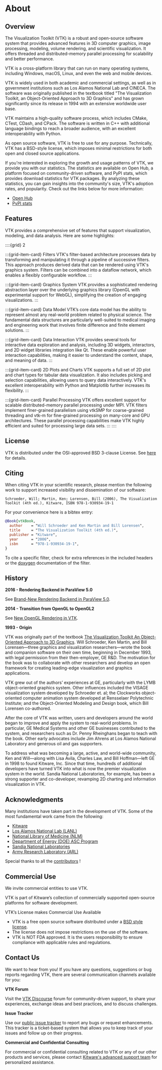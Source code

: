 # About

## Overview

The Visualization Toolkit (VTK) is a robust and open-source software system
that provides advanced features in 3D computer graphics, image processing,
modeling, volume rendering, and scientific visualization. It offers threaded
and distributed-memory parallel processing for scalability and better
performance.

VTK is a cross-platform library that can run on many operating systems,
including Windows, macOS, Linux, and even the web and mobile devices.

VTK is widely used in both academic and commercial settings, as well as in
government institutions such as Los Alamos National Lab and CINECA. The
software was originally published in the textbook titled "The Visualization
Toolkit, an Object-Oriented Approach to 3D Graphics" and has grown
significantly since its release in 1994 with an extensive worldwide user base.

VTK maintains a high-quality software process, which includes CMake, CTest,
CDash, and CPack. The software is written in C++ with additional language
bindings to reach a broader audience, with an excellent interoperability with
Python.

As open source software, VTK is free to use for any purpose. Technically, VTK
has a BSD-style license, which imposes minimal restrictions for both open and
closed source applications.

If you're interested in exploring the growth and usage patterns of VTK, we
provide you with our statistics. The statistics are available on Open Hub, a
platform focused on community-driven software, and PyPI stats, which provides
download statistics for VTK packages. By analyzing these statistics, you can
gain insights into the community's size, VTK's adoption rates, and popularity.
Check out the links below for more information:
* [Open Hub](https://www.openhub.net/p/vtk)
* [PyPI stats](https://pypistats.org/packages/vtk)

## Features

VTK provides a comprehensive set of features that support visualization,
modeling, and data analysis. Here are some highlights:

::::{grid} 2

:::{grid-item-card} Filters
VTK's filter-based architecture processes data by transforming and manipulating
it through a pipeline of successive filters. This approach produces derived
data that can be rendered using VTK's graphics system. Filters can be combined
into a dataflow network, which enables a flexibly configurable workflow.
:::

:::{grid-item-card} Graphics System
VTK provides a sophisticated rendering abstraction layer over the underlying
graphics library (OpenGL with experimental support for WebGL), simplifying the
creation of engaging visualizations.
:::

:::{grid-item-card} Data Model
VTK’s core data model has the ability to represent almost any
real-world problem related to physical science. The fundamental data structures
are particularly well-suited to medical imaging and engineering work that
involves finite difference and finite element solutions.
:::

:::{grid-item-card} Data Interaction
VTK provides several tools for interactive data exploration and analysis,
including 3D widgets, interactors, and 2D widget libraries integration like Qt.
These enable powerful user interaction capabilities, making it easier to
understand the content, shape, and meaning of data.
:::

:::{grid-item-card} 2D Plots and Charts
VTK supports a full set of 2D plot and chart types for tabular data
visualization. It also includes picking and selection capabilities, allowing
users to query data interactively. VTK's excellent interoperability with Python
and Matplotlib further increases its flexibility.
:::

:::{grid-item-card} Parallel Processing
VTK offers excellent support for scalable distributed-memory parallel
processing under MPI. VTK filters implement finer-grained parallelism using
vtkSMP for coarse-grained threading and vtk-m for fine-grained processing on
many-core and GPU architectures. These parallel processing capabilities make
VTK highly efficient and suited for processing large data sets.
:::
::::

## License

VTK is distributed under the OSI-approved BSD 3-clause License. See
[here](https://gitlab.kitware.com/vtk/vtk/-/blob/master/Copyright.txt) for
details.

## Citing

When citing VTK in your scientific research, please mention the following work to support increased visibility and dissemination of our software:

    Schroeder, Will; Martin, Ken; Lorensen, Bill (2006), The Visualization Toolkit (4th ed.), Kitware, ISBN 978-1-930934-19-1

For your convenience here is a bibtex entry:

```bibtex
@Book{vtkBook,
  author    = "Will Schroeder and Ken Martin and Bill Lorensen",
  title     = "The Visualization Toolkit (4th ed.)",
  publisher = "Kitware",
  year      = "2006",
  isbn      = "978-1-930934-19-1",
}
```

To cite a specific filter, check for extra references in the included headers or the [doxygen](https://vtk.org/doc/nightly/html) documentation of the filter.

## History

**2016 - Rendering Backend in ParaView 5.0**

See [Brand-New Rendering Backend in ParaView 5.0](https://www.kitware.com/kitware-unleashes-brand-new-rendering-backend-in-paraview-5-0/).

**2014 - Transition from OpenGL to OpenGL2**

See [New OpenGL Rendering in VTK](https://www.kitware.com/new-opengl-rendering-in-vtk).

**1993 - Origin**

VTK was originally part of the textbook [The Visualization Toolkit An
Object-Oriented Approach to 3D
Graphics](https://vtk.org/documentation/#textbook). Will Schroeder, Ken Martin,
and Bill Lorensen—three graphics and visualization researchers—wrote the book
and companion software on their own time, beginning in December 1993, with
legal permission from their then-employer, GE R&D. The motivation for the book
was to collaborate with other researchers and develop an open framework for
creating leading-edge visualization and graphics applications.

VTK grew out of the authors’ experiences at GE, particularly with the LYMB
object-oriented graphics system. Other influences included the VISAGE
visualization system developed by Schroeder et. al; the Clockworks
object-oriented computer animation system developed at Rensselaer Polytechnic
Institute; and the Object-Oriented Modeling and Design book, which Bill
Lorensen co-authored.

After the core of VTK was written, users and developers around the world began
to improve and apply the system to real-world problems. In particular, GE
Medical Systems and other GE businesses contributed to the system, and
researchers such as Dr. Penny Rheinghans began to teach with the book. Other
early advocates include Jim Ahrens at Los Alamos National Laboratory and
generous oil and gas supporters.

To address what was becoming a large, active, and world-wide community, Ken and
Will—along with Lisa Avila, Charles Law, and Bill Hoffman—left GE in 1998 to
found Kitware, Inc. Since that time, hundreds of additional developers have
turned VTK into what is now the premier visualization system in the world.
Sandia National Laboratories, for example, has been a strong supporter and
co-developer, revamping 2D charting and information visualization in VTK.

## Acknowledgments

Many institutions have taken part in the development of VTK. Some of the most fundamental work came from the following:
- [Kitware](https://www.kitware.com)
- [Los Alamos National Lab (LANL)](https://www.lanl.gov)
- [National Library of Medicine (NLM)](https://www.nlm.nih.gov)
- [Department of Energy (DOE) ASC Program](https://www.cio.energy.gov/high-performance-computing.htm)
- [Sandia National Laboratories](https://www.sandia.gov)
- [Army Research Laboratory (ARL)](https://www.arl.army.mil/www/default.htm)

Special thanks to all the [contributors](https://github.com/Kitware/VTK/graphs/contributors) !

## Commercial Use

We invite commercial entities to use VTK.

VTK is part of Kitware’s collection of commercially supported open-source platforms for software development.

VTK’s License makes Commercial Use Available
* VTK is a free open source software distributed under a [BSD style license](#license).
* The license does not impose restrictions on the use of the software.
* VTK is NOT FDA approved. It is the users responsibility to ensure compliance with applicable rules and regulations.

## Contact Us

We want to hear from you! If you have any questions, suggestions or bug reports
regarding VTK, there are several communication channels available for you:

**VTK Forum**

Visit the [VTK Discourse](https://discourse.vtk.org) forum for community-driven support,
to share your experiences, exchange ideas and best practices, and to discuss
challenges.

**Issue Tracker**

Use our [public issue tracker](https://gitlab.kitware.com/vtk/vtk/-/issues) to
report any bugs or request enhancements. This tracker is a ticket-based system
that allows you to keep track of your issues and follow up on their progress.

**Commercial and Confidential Consulting**

For commercial or confidential consulting related to VTK or any of our other
products and services, please contact
[Kitware's advanced support team](https://www.kitware.com/contact/advanced-support/)
for personalized assistance.
